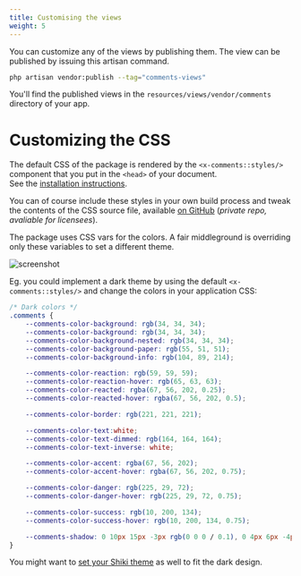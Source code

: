 ```yaml
---
title: Customising the views
weight: 5
---
```


You can customize any of the views by publishing them. The view can be published by issuing this artisan command.

```bash
php artisan vendor:publish --tag="comments-views"
```

You'll find the published views in the `resources/views/vendor/comments` directory of your app.

# Customizing the CSS

The default CSS of the package is rendered by the `<x-comments::styles/>` component that you put in the `<head>` of your document. 
<br>See the [installation instructions](https://spatie.be/docs/laravel-comments/v1/livewire-components/installation#content-using-the-assets).

You can of course include these styles in your own build process and tweak the contents of the CSS source file, available [on GitHub](https://github.com/spatie/laravel-comments-livewire/blob/main/resources/css/comments.css#L49) (_private repo, avaliable for licensees_).

The package uses CSS vars for the colors. A fair middleground is overriding only these variables to set a different theme.

![screenshot](/docs/laravel-comments/v1/images/dark-mode.png)

Eg. you could implement a dark theme by using the default `<x-comments::styles/>` and change the colors in your application CSS:

```css
/* Dark colors */
.comments {    
    --comments-color-background: rgb(34, 34, 34);
    --comments-color-background: rgb(34, 34, 34);
    --comments-color-background-nested: rgb(34, 34, 34);
    --comments-color-background-paper: rgb(55, 51, 51);
    --comments-color-background-info: rgb(104, 89, 214);

    --comments-color-reaction: rgb(59, 59, 59);
    --comments-color-reaction-hover: rgb(65, 63, 63);
    --comments-color-reacted: rgba(67, 56, 202, 0.25);
    --comments-color-reacted-hover: rgba(67, 56, 202, 0.5);

    --comments-color-border: rgb(221, 221, 221);

    --comments-color-text:white;
    --comments-color-text-dimmed: rgb(164, 164, 164);
    --comments-color-text-inverse: white;

    --comments-color-accent: rgba(67, 56, 202);
    --comments-color-accent-hover: rgba(67, 56, 202, 0.75);

    --comments-color-danger: rgb(225, 29, 72);
    --comments-color-danger-hover: rgb(225, 29, 72, 0.75);

    --comments-color-success: rgb(10, 200, 134);
    --comments-color-success-hover: rgb(10, 200, 134, 0.75);

    --comments-shadow: 0 10px 15px -3px rgb(0 0 0 / 0.1), 0 4px 6px -4px rgb(0 0 0 / 0.1);
}
```

You might want to [set your Shiki theme](https://spatie.be/docs/laravel-comments/v1/installation-setup#content-customising-the-code-highlighting-theme) as well to fit the dark design.
